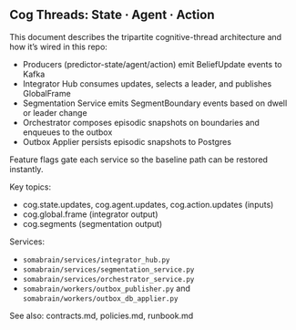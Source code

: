 ## Cog Threads: State · Agent · Action

This document describes the tripartite cognitive-thread architecture and how it’s wired in this repo:

- Producers (predictor-state/agent/action) emit BeliefUpdate events to Kafka
- Integrator Hub consumes updates, selects a leader, and publishes GlobalFrame
- Segmentation Service emits SegmentBoundary events based on dwell or leader change
- Orchestrator composes episodic snapshots on boundaries and enqueues to the outbox
- Outbox Applier persists episodic snapshots to Postgres

Feature flags gate each service so the baseline path can be restored instantly.

Key topics:
- cog.state.updates, cog.agent.updates, cog.action.updates (inputs)
- cog.global.frame (integrator output)
- cog.segments (segmentation output)

Services:
- `somabrain/services/integrator_hub.py`
- `somabrain/services/segmentation_service.py`
- `somabrain/services/orchestrator_service.py`
- `somabrain/workers/outbox_publisher.py` and `somabrain/workers/outbox_db_applier.py`

See also: contracts.md, policies.md, runbook.md
